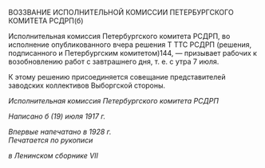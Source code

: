 ВОЗЗВАНИЕ ИСПОЛНИТЕЛЬНОЙ КОМИССИИ ПЕТЕРБУРГСКОГО КОМИТЕТА РСДРП(б)

Исполнительная комиссия Петербургского комитета РСДРП, во исполнение опубли­кованного вчера решения Τ TTC РСДРП (решения, подписанного и Петербургским коми­тетом)144, — призывает рабочих к возобновлению работ с завтрашнего дня, т. е. с утра 7 июля.

К этому решению присоединяется совещание представителей заводских коллективов Выборгской стороны.

_Исполнительная комиссия Петербургского комитета РСДРП_

_Написано б (19) июля 1917 г._

_Впервые напечатано в 1928 г.                                                             Печатается по рукописи_

_в Ленинском сборнике_ _VII_